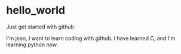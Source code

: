 # hello_world
Just get started with github 

I'm jean, I want to learn coding with github.
I have learned C, and I'm learning python now. 
